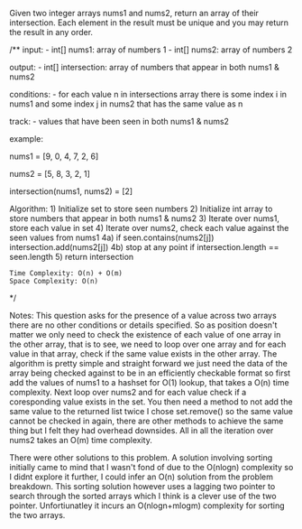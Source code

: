 Given two integer arrays nums1 and nums2, return an array of their intersection. Each element in the result must be unique and you may return the result in any order.

/**
input:
    - int[] nums1: array of numbers 1
    - int[] nums2: array of numbers 2

output:
    - int[] intersection: array of numbers that appear in both nums1 & nums2

conditions:
    - for each value n in intersections array there is some index i in nums1 and some index j in nums2 that has the same value as n

track:
    - values that have been seen in both nums1 & nums2

example:

nums1 = [9, 0, 4, 7, 2, 6]

nums2 = [5, 8, 3, 2, 1]

intersection(nums1, nums2) = [2]

Algorithm:
    1) Initialize set to store seen numbers
    2) Initialize int array to store numbers that appear in both nums1 & nums2
    3) Iterate over nums1, store each value in set
    4) Iterate over nums2, check each value against the seen values from nums1
        4a) if seen.contains(nums2[j]) intersection.add(nums2[j])
        4b) stop at any point if intersection.length == seen.length
    5) return intersection

    Time Complexity: O(n) + O(m)
    Space Complexity: O(n)
 */

Notes:
This question asks for the presence of a value across two arrays there are no other conditions or details specified. So as position doesn't matter we only need to check the existence of each value of one array in the other array, that is to see, we need to loop over one array and for each value in that array, check if the same value exists in the other array. The algorithm is pretty simple and straight forward we just need the data of the array being checked against to be in an efficiently checkable format so first add the values of nums1 to a hashset for O(1) lookup, that takes a O(n) time complexity. Next loop over nums2 and for each value check if a coresponding value exists in the set. You then need a method to not add the same value to the returned list twice I chose set.remove() so the same value cannot be checked in again, there are other methods to achieve the same thing but I felt they had overhead downsides. All in all the iteration over nums2 takes an O(m) time complexity.

There were other solutions to this problem. A solution involving sorting initially came to mind that I wasn't fond of due to the O(nlogn) complexity so I didnt explore it further, I could infer an O(n) solution from the problem breakdown. This sorting solution however uses a lagging two pointer to search through the sorted arrays which I think is a clever use of the two pointer. Unfortiunatley it incurs an O(nlogn+mlogm) complexity for sorting the two arrays.